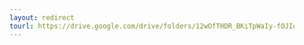 ```yaml
---
layout: redirect
tourl: https://drive.google.com/drive/folders/12wOfTHDR_BKiTpWaIy-fOJIdzHBpKozG?usp=drive_link
---
```

